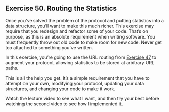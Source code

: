 ## Exercise 50. Routing the Statistics

Once you’ve solved the problem of the protocol and putting statistics into a data structure, you’ll want to make this much richer. This exercise may require that you redesign and refactor some of your code. That’s on purpose, as this is an absolute requirement when writing software. You must frequently throw out old code to make room for new code. Never get too attached to something you’ve written.

In this exercise, you’re going to use the URL routing from [Exercise 47](https://learning.oreilly.com/library/view/learn-c-the/9780133124385/ch47.html#ch47) to augment your protocol, allowing statistics to be stored at arbitrary URL paths.

This is all the help you get. It’s a simple requirement that you have to attempt on your own, modifying your protocol, updating your data structures, and changing your code to make it work.

Watch the lecture video to see what I want, and then try your best before watching the second video to see how I implemented it.
